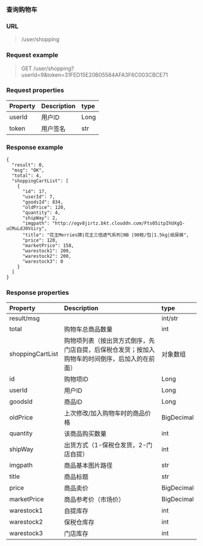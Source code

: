 ### 查询购物车

### URL

> /user/shopping

### Request example

> GET /user/shopping?userId=9&token=31FED15E20B05584AFA3F6C003CBCE71

### Request properties

| **Property** | **Description** | **type** |
| :--- | :--- | :--- |
| userId | 用户ID | Long |
| token | 用户签名 | str |

### Response example

```
{
  "result": 0,
  "msg": "OK",
  "total": 4,
  "shoppingCartList": [
    {
      "id": 17,
      "userId": 7,
      "goodsId": 834,
      "oldPrice": 120,
      "quantity": 4,
      "shipWay": 2,
      "imgpath": "http://ogv8jirtz.bkt.clouddn.com/Fts05itpIhUXgQ-uCMuLdJ0Vsiry",
      "title": "花王Merries牌|花王三倍透气系列|NB |90枚/包|1.5kg|纸尿裤",
      "price": 120,
      "marketPrice": 158,
      "warestock1": 200,
      "warestock2": 200,
      "warestock3": 0
    }
  ]
}
```

### Response properties

| **Property** | **Description** | **type** |
| :--- | :--- | :--- |
| result/msg |  | int/str |
| total | 购物车总商品数量 | int |
| shoppingCartList | 购物项列表（按出货方式倒序，先门店自提，后保税仓发货；按加入购物车的时间倒序，后加入的在前面） | 对象数组 |
| id | 购物项ID | Long |
| userId | 用户ID | Long |
| goodsId | 商品ID | Long |
| oldPrice | 上次修改/加入购物车时的商品价格 | BigDecimal |
| quantity | 该商品购买数量 | int |
| shipWay | 出货方式（1-保税仓发货，2-门店自提） | int |
| imgpath | 商品基本图片路径 | str |
| title | 商品标题 | str |
| price | 商品卖价 | BigDecimal |
| marketPrice | 商品参考价（市场价） | BigDecimal |
| warestock1 | 自提库存 | int |
| warestock2 | 保税仓库存 | int |
| warestock3 | 门店库存 | int |



